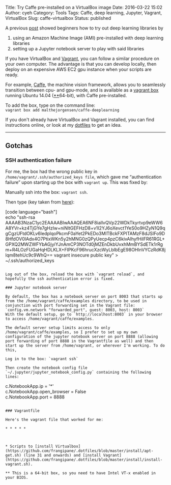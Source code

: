 Title: Try Caffe pre-installed on a VirtualBox image
Date: 2016-03-22 15:02
Author: cyeh
Category: Tools
Tags: Caffe, deep learning, Jupyter, Vagrant, VirtualBox
Slug: caffe-virtualbox
Status: published

A previous [post](http://efavdb.com/deep-learning-with-jupyter-on-aws/) showed beginners how to try out deep learning libraries by

1.  using an Amazon Machine Image (AMI) pre-installed with deep learning libraries
2.  setting up a Jupyter notebook server to play with said libraries

If you have VirtualBox and [Vagrant](https://www.vagrantup.com/), you can follow a similar procedure on your own computer. The advantage is that you can develop locally, then deploy on an expensive AWS EC2 gpu instance when your scripts are ready.  
  
For example, [Caffe](http://caffe.berkeleyvision.org/), the machine vision framework, allows you to seamlessly transition between cpu- and gpu-mode, and is available as a [vagrant box](https://atlas.hashicorp.com/malthejorgensen/boxes/caffe-deeplearning) running Ubuntu 14.04 ([**](#virtualization)64-bit), with Caffe pre-installed.

To add the box, type on the command line:  
`vagrant box add malthejorgensen/caffe-deeplearning`

If you don't already have VirtualBox and Vagrant installed, you can find instructions online, or look at my [dotfiles](#vagrant_install) to get an idea.

* * * * *

Gotchas
-------

### SSH authentication failure

For me, the box had the wrong public key in `/home/vagrant/.ssh/authorized_keys file`, which gave me “authentication failure” upon starting up the box with `vagrant up`. This was fixed by:

Manually ssh into the box: `vagrant ssh`.

Then type (key taken from [here](https://raw.githubusercontent.com/mitchellh/vagrant/master/keys/vagrant.pub)):

[code language="bash"]  
echo "ssh-rsa AAAAB3NzaC1yc2EAAAABIwAAAQEA6NF8iallvQVp22WDkTkyrtvp9eWW6A8YVr+kz4TjGYe7gHzIw+niNltGEFHzD8+v1I2YJ6oXevct1YeS0o9HZyN1Q9qgCgzUFtdOKLv6IedplqoPkcmF0aYet2PkEDo3MlTBckFXPITAMzF8dJSIFo9D8HfdOV0IAdx4O7PtixWKn5y2hMNG0zQPyUecp4pzC6kivAIhyfHilFR61RGL+GPXQ2MWZWFYbAGjyiYJnAmCP3NOTd0jMZEnDkbUvxhMmBYSdETk1rRgm+R4LOzFUGaHqHDLKLX+FIPKcF96hrucXzcWyLbIbEgE98OHlnVYCzRdK8jlqm8tehUc9c9WhQ== vagrant insecure public key" > ~/.ssh/authorized_keys  
```

Log out of the box, reload the box with `vagrant reload`, and hopefully the ssh authentication error is fixed.

### Jupyter notebook server

By default, the box has a notebook server on port 8003 that starts up from the /home/vagrant/caffe/examples directory, to be used in conjunction with port forwarding set in the Vagrant file:  
`config.vm.network "forwarded_port", guest: 8003, host: 8003`  
With the default setup, go to `http://localhost:8003` in your browser to access /home/vagrant/caffe/examples.

The default server setup limits access to only /home/vagrant/caffe/examples, so I prefer to set up my own configuration of the jupyter notebook server on port 8888 (allowing port forwarding of port 8888 in the Vagrantfile as well) and then start up the server from /home/vagrant, or wherever I'm working. To do this,

Log in to the box: `vagrant ssh`

Then create the notebook config file `~/.jupyter/jupyter_notebook_config.py` containing the following lines:

```  
c.NotebookApp.ip = '*'  
c.NotebookApp.open_browser = False  
c.NotebookApp.port = 8888  
```

### Vagrantfile

Here's the vagrant file that worked for me:  

* * * * *

  
  
* Scripts to [install Virtualbox](https://github.com/frangipane/.dotfiles/blob/master/install/apt-get.sh) (line 31 and onwards) and [install Vagrant](https://github.com/frangipane/.dotfiles/blob/master/install/install-vagrant.sh).

** This is a 64-bit box, so you need to have Intel VT-x enabled in your BIOS.

   
